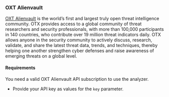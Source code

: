 ### OXT Alienvault 
[OXT Alienvault](https://otx.alienvault.com/) is the world’s first and largest truly open threat intelligence community. OTX provides access to a global community of threat researchers and security professionals, with more than 100,000 participants in 140 countries, who contribute over 19 million threat indicators daily. OTX allows anyone in the security community to actively discuss, research, validate, and share the latest threat data, trends, and techniques, thereby helping one another strengthen cyber defenses and raise awareness of emerging threats on a global level.

#### Requirements
You need a valid OXT Alienvault API subscription to use the analyzer.

- Provide your API key as values for the `key` parameter.
